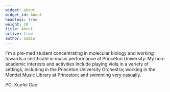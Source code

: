 ```yaml
---
widget: about
widget_id: About
headless: true
weight: 10
title: About
active: true
author: admin
---
```

I'm a pre-med student concentrating in molecular biology and working towards a certificate in music performance at Princeton University. My non-academic interests and activities include playing viola in a variety of settings, including in the Princeton University Orchestra; working in the Mendel Music Library at Princeton; and swimming very casually.

PC: Xuefei Gao
